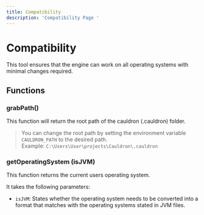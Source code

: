 ```yaml
---
title: Compatibility
description: 'Compatibility Page '
---
```


# Compatibility

This tool ensures that the engine can work on all operating systems with minimal changes required.

## Functions

### grabPath()

This function will return the root path of the cauldron (.cauldron) folder.

> You can change the root path by setting the environment variable `CAULDRON_PATH` to the desired path.  
> Example: `C:\Users\User\projects\Cauldron\.cauldron`

### getOperatingSystem (isJVM)

This function returns the current users operating system.

It takes the following parameters:

+ `isJVM`: States whether the operating system needs to be converted into a format that matches with the operating
  systems stated in JVM files.


